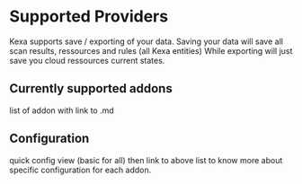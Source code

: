 # Supported Providers

Kexa supports save / exporting of your data.
Saving your data will save all scan results, ressources and rules (all Kexa entities)
While exporting will just save you cloud ressources current states.

## Currently supported addons

list of addon with link to .md

## Configuration

quick config view (basic for all)
then link to above list to know more about specific configuration for each addon.
